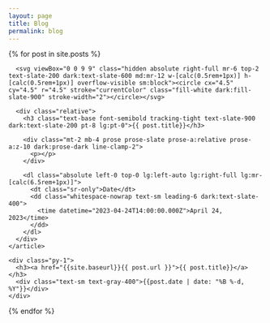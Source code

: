 ```yaml
---
layout: page
title: Blog
permalink: blog
---
```


<div class="relative sm:pb-12 sm:ml-[calc(2rem+1px)] md:ml-[calc(3.5rem+1px)] lg:ml-[max(calc(14.5rem+1px),calc(100%-48rem))]">
	
  <div class="hidden absolute top-3 bottom-0 right-full mr-7 md:mr-[3.25rem] w-px bg-slate-200 dark:bg-slate-800 sm:block">
	</div>




<div class="space-y-16">
  {% for post in site.posts %}
    <article class="relative group">
      <div class="absolute -inset-y-2.5 -inset-x-4 md:-inset-y-4 md:-inset-x-6 sm:rounded-2xl group-hover:bg-slate-50/70 dark:group-hover:bg-slate-800/50"></div>
      
      <svg viewBox="0 0 9 9" class="hidden absolute right-full mr-6 top-2 text-slate-200 dark:text-slate-600 md:mr-12 w-[calc(0.5rem+1px)] h-[calc(0.5rem+1px)] overflow-visible sm:block"><circle cx="4.5" cy="4.5" r="4.5" stroke="currentColor" class="fill-white dark:fill-slate-900" stroke-width="2"></circle></svg>
      
      <div class="relative">
        <h3 class="text-base font-semibold tracking-tight text-slate-900 dark:text-slate-200 pt-8 lg:pt-0">{{ post.title}}</h3>
        
        <div class="mt-2 mb-4 prose prose-slate prose-a:relative prose-a:z-10 dark:prose-dark line-clamp-2">
          <p></p>
        </div>
        
        <dl class="absolute left-0 top-0 lg:left-auto lg:right-full lg:mr-[calc(6.5rem+1px)]">
          <dt class="sr-only">Date</dt>
          <dd class="whitespace-nowrap text-sm leading-6 dark:text-slate-400">
            <time datetime="2023-04-24T14:00:00.000Z">April 24, 2023</time>
          </dd>
        </dl>
      </div>
    </article>
  
    <div class="py-1">
      <h3><a href="{{site.baseurl}}{{ post.url }}">{{ post.title}}</a></h3>
      <div class="text-sm text-gray-400">{{post.date | date: "%B %-d, %Y"}}</div>
    </div>
  {% endfor %}
</div>

</div>

